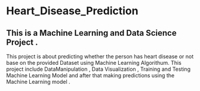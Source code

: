 # Heart_Disease_Prediction
## This is a Machine Learning and Data Science Project  .  
This project is about predicting whether the person has heart disease or not base on the provided Dataset using Machine Learning Algorithum. 
This project include DataManipulation , Data Visualization , Training and Testing Machine Learning Model and after that making predictions using the Machine Learning model .

